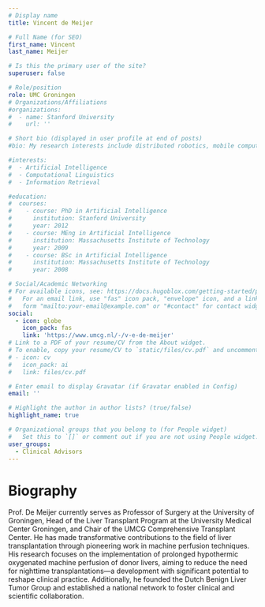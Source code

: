 ```yaml
---
# Display name
title: Vincent de Meijer

# Full Name (for SEO)
first_name: Vincent
last_name: Meijer

# Is this the primary user of the site?
superuser: false

# Role/position
role: UMC Groningen
# Organizations/Affiliations
#organizations:
#  - name: Stanford University
#    url: ''

# Short bio (displayed in user profile at end of posts)
#bio: My research interests include distributed robotics, mobile computing and programmable matter.

#interests:
#  - Artificial Intelligence
#  - Computational Linguistics
#  - Information Retrieval

#education:
#  courses:
#    - course: PhD in Artificial Intelligence
#      institution: Stanford University
#      year: 2012
#    - course: MEng in Artificial Intelligence
#      institution: Massachusetts Institute of Technology
#      year: 2009
#    - course: BSc in Artificial Intelligence
#      institution: Massachusetts Institute of Technology
#      year: 2008

# Social/Academic Networking
# For available icons, see: https://docs.hugoblox.com/getting-started/page-builder/#icons
#   For an email link, use "fas" icon pack, "envelope" icon, and a link in the
#   form "mailto:your-email@example.com" or "#contact" for contact widget.
social:
  - icon: globe
    icon_pack: fas
    link: 'https://www.umcg.nl/-/v-e-de-meijer'
# Link to a PDF of your resume/CV from the About widget.
# To enable, copy your resume/CV to `static/files/cv.pdf` and uncomment the lines below.
# - icon: cv
#   icon_pack: ai
#   link: files/cv.pdf

# Enter email to display Gravatar (if Gravatar enabled in Config)
email: ''

# Highlight the author in author lists? (true/false)
highlight_name: true

# Organizational groups that you belong to (for People widget)
#   Set this to `[]` or comment out if you are not using People widget.
user_groups:
  - Clinical Advisors
---
```

# Biography
Prof. De Meijer currently serves as Professor of Surgery at the University of Groningen, Head of the Liver Transplant Program at the University Medical Center Groningen, and Chair of the UMCG Comprehensive Transplant Center. He has made transformative contributions to the field of liver transplantation through pioneering work in machine perfusion techniques. His research focuses on the implementation of prolonged hypothermic oxygenated machine perfusion of donor livers, aiming to reduce the need for nighttime transplantations—a development with significant potential to reshape clinical practice. Additionally, he founded the Dutch Benign Liver Tumor Group and established a national network to foster clinical and scientific collaboration.
